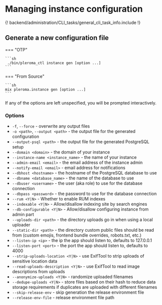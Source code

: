 # Managing instance configuration

{! backend/administration/CLI_tasks/general_cli_task_info.include !}

## Generate a new configuration file
=== "OTP"

    ```sh
     ./bin/pleroma_ctl instance gen [option ...]
    ```

=== "From Source"

    ```sh
    mix pleroma.instance gen [option ...]
    ```


If any of the options are left unspecified, you will be prompted interactively.

### Options
- `-f`, `--force` - overwrite any output files
- `-o <path>`, `--output <path>` - the output file for the generated configuration
- `--output-psql <path>` - the output file for the generated PostgreSQL setup
- `--domain <domain>` - the domain of your instance
- `--instance-name <instance_name>` - the name of your instance
- `--admin-email <email>` - the email address of the instance admin
- `--notify-email <email>` - email address for notifications
- `--dbhost <hostname>` - the hostname of the PostgreSQL database to use
- `--dbname <database_name>` - the name of the database to use
- `--dbuser <username>` - the user (aka role) to use for the database connection
- `--dbpass <password>` - the password to use for the database connection
- `--rum <Y|N>` - Whether to enable RUM indexes
- `--indexable <Y|N>` - Allow/disallow indexing site by search engines
- `--db-configurable <Y|N>` - Allow/disallow configuring instance from admin part
- `--uploads-dir <path>` - the directory uploads go in when using a local uploader
- `--static-dir <path>` - the directory custom public files should be read from (custom emojis, frontend bundle overrides, robots.txt, etc.)
- `--listen-ip <ip>` - the ip the app should listen to, defaults to 127.0.0.1
- `--listen-port <port>` - the port the app should listen to, defaults to 4000
- `--strip-uploads-location <Y|N>` - use ExifTool to strip uploads of sensitive location data
- `--read-uploads-description <Y|N>` - use ExifTool to read image descriptions from uploads
- `--anonymize-uploads <Y|N>` - randomize uploaded filenames
- `--dedupe-uploads <Y|N>` - store files based on their hash to reduce data storage requirements if duplicates are uploaded with different filenames
- `--skip-release-env` - skip generation the release environment file
- `--release-env-file` - release environment file path
